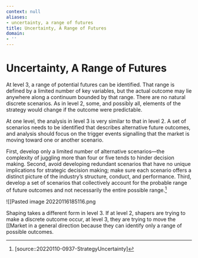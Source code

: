 ```yaml
---
context: null
aliases:
- uncertainty, a range of futures
title: Uncertainty, A Range of Futures
domain:
- ''
---
```


# Uncertainty, A Range of Futures

At level 3, a range of potential futures can be identified. That range is defined by a limited number of key variables, but the actual outcome may lie anywhere along a continuum bounded by that range. There are no natural discrete scenarios. As in level 2, some, and possibly all, elements of the strategy would change if the outcome were predictable.

At one level, the analysis in level 3 is very similar to that in level 2. A set of scenarios needs to be identified that describes alternative future outcomes, and analysis should focus on the trigger events signalling that the market is moving toward one or another scenario.

First, develop only a limited number of alternative scenarios—the complexity of juggling more than four or five tends to hinder decision making. Second, avoid developing redundant scenarios that have no unique implications for strategic decision making; make sure each scenario offers a distinct picture of the industry’s structure, conduct, and performance. Third, develop a set of scenarios that collectively account for the probable range of future outcomes and not necessarily the entire possible range.[^1]

![[Pasted image 20220116185116.png

Shaping takes a different form in level 3. If at level 2, shapers are trying to make a discrete outcome occur, at level 3, they are trying to move the [[Market in a general direction because they can identify only a range of possible outcomes.

[^1]: [source::20220110-0937-StrategyUncertainty]
